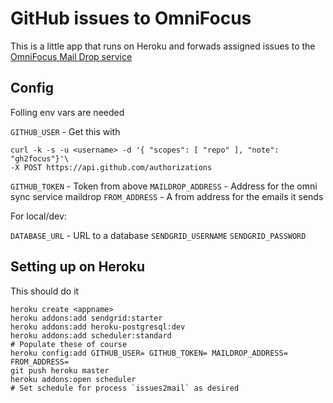 # GitHub issues to OmniFocus

This is a little app that runs on Heroku and forwads assigned issues to the
[OmniFocus Mail Drop service](http://www.omnigroup.com/support/omnifocus-mail-drop)

## Config

Folling env vars are needed

`GITHUB_USER` - Get this with

    curl -k -s -u <username> -d '{ "scopes": [ "repo" ], "note": "gh2focus"}'\
    -X POST https://api.github.com/authorizations

`GITHUB_TOKEN` - Token from above
`MAILDROP_ADDRESS` - Address for the omni sync service maildrop
`FROM_ADDRESS` - A from address for the emails it sends

For local/dev:

`DATABASE_URL` - URL to a database
`SENDGRID_USERNAME`
`SENDGRID_PASSWORD`

## Setting up on Heroku

This should do it

    heroku create <appname>
    heroku addons:add sendgrid:starter
    heroku addons:add heroku-postgresql:dev
    heroku addons:add scheduler:standard
    # Populate these of course
    heroku config:add GITHUB_USER= GITHUB_TOKEN= MAILDROP_ADDRESS= FROM_ADDRESS=
    git push heroku master
    heroku addons:open scheduler
    # Set schedule for process `issues2mail` as desired
